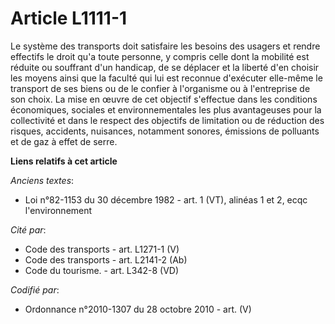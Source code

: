 # Article L1111-1

Le système des transports doit satisfaire les besoins des usagers et rendre effectifs le droit qu'a toute personne, y compris
celle dont la mobilité est réduite ou souffrant d'un handicap, de se déplacer et la liberté d'en choisir les moyens ainsi que
la faculté qui lui est reconnue d'exécuter elle-même le transport de ses biens ou de le confier à l'organisme ou à
l'entreprise de son choix. La mise en œuvre de cet objectif s'effectue dans les conditions économiques, sociales et
environnementales les plus avantageuses pour la collectivité et dans le respect des objectifs de limitation ou de réduction
des risques, accidents, nuisances, notamment sonores, émissions de polluants et de gaz à effet de serre.

**Liens relatifs à cet article**

_Anciens textes_:

  - Loi n°82-1153 du 30 décembre 1982 - art. 1 (VT), alinéas 1 et 2, ecqc l'environnement

_Cité par_:

  - Code des transports - art. L1271-1 (V)
  - Code des transports - art. L2141-2 (Ab)
  - Code du tourisme. - art. L342-8 (VD)

_Codifié par_:

  - Ordonnance n°2010-1307 du 28 octobre 2010 - art. (V)
